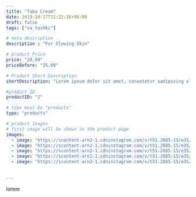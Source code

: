 ```yaml
---
title: "Taba Cream"
date: 2019-10-17T11:22:16+06:00
draft: false
tags: ["va_tushki"]

# meta description
description : "For Glowing Skin"

# product Price
price: "20.00"
priceBefore: "25.00"

# Product Short Description
shortDescription: "Lorem ipsum dolor sit amet, consetetur sadipscing elitr, sed diam nonumy eirmod tempor invidunt ut"

#product ID
productID: "2"

# type must be "products"
type: "products"

# product Images
# first image will be shown in the product page
images:
  - image: "https://scontent-arn2-1.cdninstagram.com/v/t51.2885-15/e35/143905868_716383242353095_1900209451191110065_n.jpg?_nc_ht=scontent-arn2-1.cdninstagram.com&_nc_cat=107&_nc_ohc=v1TBXJ9-B7UAX8W56ho&se=7&tp=1&oh=fd7f8c3b8b8b29d4f1991e7289ab3a85&oe=6048B879&ig_cache_key=MjQ5Nzc4MTc5Mzc1MjU3OTMxNQ%3D%3D.2"
  - image: "https://scontent-arn2-1.cdninstagram.com/v/t51.2885-15/e35/145478040_228783165563725_676054859436917813_n.jpg?_nc_ht=scontent-arn2-1.cdninstagram.com&_nc_cat=101&_nc_ohc=EbD0cFh4lHYAX-ci_Js&se=7&tp=1&oh=489213fe1dac4d5e637c7ca3be4f2067&oe=60481D1F&ig_cache_key=MjUwMTU0Mjk1MjA3ODk2NjQ5MA%3D%3D.2"
  - image: "https://scontent-arn2-1.cdninstagram.com/v/t51.2885-15/e35/145399827_445584286567477_3082287178734680388_n.jpg?_nc_ht=scontent-arn2-1.cdninstagram.com&_nc_cat=101&_nc_ohc=4ZBq71CLCesAX-EaJAu&se=7&tp=1&oh=568a188e68fe3b485718ad4617c8ef5c&oe=60473F08&ig_cache_key=MjUwMTU0Mjk1MjA3MDczMDQ5OQ%3D%3D.2"
  - image: "https://scontent-arn2-1.cdninstagram.com/v/t51.2885-15/e35/145557788_768995263968702_2576194329064099060_n.jpg?_nc_ht=scontent-arn2-1.cdninstagram.com&_nc_cat=106&_nc_ohc=aj3vFznV0IgAX8GRarY&se=7&tp=1&oh=c0718102e4a4855b93c3a450afa40e18&oe=6045DCF5&ig_cache_key=MjUwMTU0Mjk1MjA5NTk1OTI3MA%3D%3D.2"
  - image: "https://scontent-arn2-1.cdninstagram.com/v/t51.2885-15/e35/143905868_716383242353095_1900209451191110065_n.jpg?_nc_ht=scontent-arn2-1.cdninstagram.com&_nc_cat=107&_nc_ohc=v1TBXJ9-B7UAX8W56ho&se=7&tp=1&oh=fd7f8c3b8b8b29d4f1991e7289ab3a85&oe=6048B879&ig_cache_key=MjQ5Nzc4MTc5Mzc1MjU3OTMxNQ%3D%3D.2"
  

---
```

lorem
